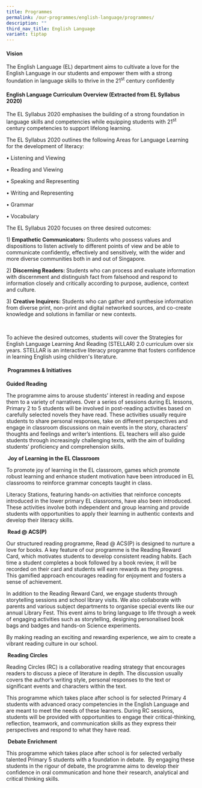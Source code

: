 ```yaml
---
title: Programmes
permalink: /our-programmes/english-language/programmes/
description: ""
third_nav_title: English Language
variant: tiptap
---
```

<h4><strong>Vision</strong></h4>
<p>The English Language (EL) department aims to cultivate a love for the
English Language in our students and empower them with a strong foundation
in language skills to thrive in the 21<sup>st</sup> century confidently</p>
<h4><strong>English Language Curriculum Overview </strong>(Extracted from EL Syllabus 2020)</h4>
<p></p>
<p>The EL Syllabus 2020 emphasises the building of a strong foundation in
language skills and competencies while equipping students with 21<sup>st</sup> century
competencies to support lifelong learning.&nbsp;</p>
<p>The EL Syllabus 2020 outlines the following Areas for Language Learning
for the development of literacy:</p>
<p>• Listening and Viewing</p>
<p>• Reading and Viewing</p>
<p>• Speaking and Representing</p>
<p>• Writing and Representing</p>
<p>• Grammar</p>
<p>• Vocabulary</p>
<p>The EL Syllabus 2020 focuses on three desired outcomes:</p>
<p>1) <strong>Empathetic Communicators:</strong> Students who possess values
and dispositions to listen actively to different points of view and be
able to communicate confidently, effectively and sensitively, with the
wider and more diverse communities both in and out of Singapore.</p>
<p>2) <strong>Discerning Readers: </strong>Students who can process and evaluate
information with discernment and distinguish fact from falsehood and respond
to information closely and critically according to purpose, audience, context
and culture.</p>
<p>3) <strong>Creative Inquirers:</strong> Students who can gather and synthesise
information from diverse print, non-print and digital networked sources,
and co-create knowledge and solutions in familiar or new contexts.</p>
<p>&nbsp;</p>
<p>To achieve the desired outcomes, students will cover the Strategies for
English Language Learning And Reading (STELLAR) 2.0 curriculum over six
years. STELLAR is an interactive literacy programme that fosters confidence
in learning English using children's literature.</p>
<h4><strong>&nbsp;Programmes &amp; Initiatives</strong></h4>
<p><strong>Guided Reading</strong>
</p>
<p>The programme aims to arouse students’ interest in reading and expose
them to a variety of narratives. Over a series of sessions during EL lessons,
Primary 2 to 5 students will be involved in post-reading activities based
on carefully selected novels they have read. These activities usually require
students to share personal responses, take on different perspectives and
engage in classroom discussions on main events in the story, characters’
thoughts and feelings and writer’s intentions. EL teachers will also guide
students through increasingly challenging texts, with the aim of building
students’ proficiency and comprehension skills.</p>
<p>&nbsp;<strong>Joy of Learning in the EL Classroom</strong>
</p>
<p>To promote joy of learning in the EL classroom, games which promote robust
learning and enhance student motivation have been introduced in EL classrooms
to reinforce grammar concepts taught in class.&nbsp;</p>
<p>Literacy Stations, featuring hands-on activities that reinforce concepts
introduced in the lower primary EL classrooms, have also been introduced.
These activities involve both independent and group learning and provide
students with opportunities to apply their learning in authentic contexts
and develop their literacy skills.&nbsp;</p>
<p><strong>&nbsp;Read @ ACS(P)</strong>
</p>
<p>Our structured reading programme, Read @ ACS(P) is designed to nurture
a love for books. A key feature of our programme is the Reading Reward
Card, which motivates students to develop consistent reading habits. Each
time a student completes a book followed by a book review, it will be recorded
on their card and students will earn rewards as they progress. This gamified
approach encourages reading for enjoyment and fosters a sense of achievement.</p>
<p>In addition to the Reading Reward Card, we engage students through storytelling
sessions and school library visits. We also collaborate with parents and
various subject departments to organise special events like our annual
Library Fest. This event aims to bring language to life through a week
of engaging activities such as storytelling, designing personalised book
bags and badges and hands-on Science experiments.</p>
<p>By making reading an exciting and rewarding experience, we aim to create
a vibrant reading culture in our school.</p>
<p><strong>&nbsp;Reading Circles</strong>
</p>
<p>Reading Circles (RC) is a collaborative reading strategy that encourages
readers to discuss a piece of literature in depth. The discussion usually
covers the author’s writing style, personal responses to the text or significant
events and characters within the text.</p>
<p>This programme which takes place after school is for selected Primary
4 students with advanced oracy competencies in the English Language and
are meant to meet the needs of these learners. During RC sessions, students
will be provided with opportunities to engage their critical-thinking,
reflection, teamwork, and communication skills as they express their perspectives
and respond to what they have read.</p>
<p>&nbsp;<strong>Debate Enrichment</strong>
</p>
<p>This programme which takes place after school is for selected verbally
talented Primary 5 students with a foundation in debate. &nbsp;By engaging
these students in the rigour of debate, the programme aims to develop their
confidence in oral communication and hone their research, analytical and
critical thinking skills.</p>
<p></p>